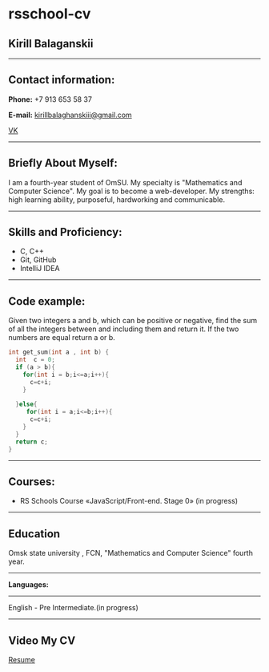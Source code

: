 rsschool-cv
========

__Kirill Balaganskii__
-------
---

__Contact information:__
-------

__Phone:__ +7 913 653 58 37 

__E-mail:__ kirillbalaghanskiii@gmail.com

[VK](https://vk.com/id187879688)


---

__Briefly About Myself:__
-------

I am a fourth-year student of OmSU. My specialty is "Mathematics and Computer Science". My goal is to become a web-developer. My strengths: high learning ability, purposeful, hardworking and communicable.


---

__Skills and Proficiency:__
-------
* C, C++
* Git, GitHub
* IntelliJ IDEA
---

__Code example:__
-------

Given two integers a and b, which can be positive or negative, find the sum of all the integers between and including them and return it. If the two numbers are equal return a or b.
```C
int get_sum(int a , int b) {
  int  c = 0;
  if (a > b){
    for(int i = b;i<=a;i++){
      c=c+i;
    }
      
  }else{
     for(int i = a;i<=b;i++){
      c=c+i;
    }
  }
  return c;
}
```

---

__Courses:__
-------
* RS Schools Course «JavaScript/Front-end. Stage 0» (in progress)

---

__Education__
-------

Omsk state university , FCN, "Mathematics and Computer Science" fourth year.

---

__Languages:__

-------
English - Pre Intermediate.(in progress)

---

__Video  My CV__
-------
[Resume](https://www.youtube.com/watch?v=wVWbpFpWTcc)



